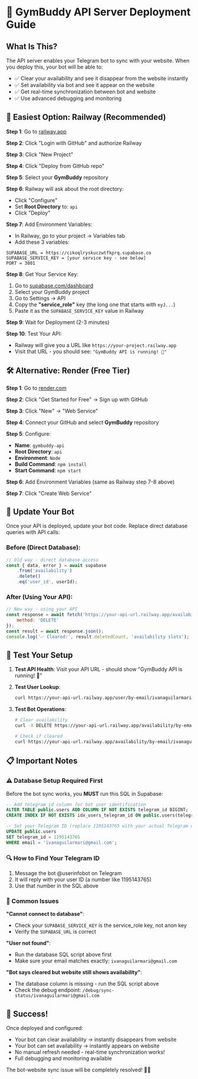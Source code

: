 # 🚀 GymBuddy API Server Deployment Guide

## What Is This?

The API server enables your Telegram bot to sync with your website. When you deploy this, your bot will be able to:
- ✅ Clear your availability and see it disappear from the website instantly
- ✅ Set availability via bot and see it appear on the website  
- ✅ Get real-time synchronization between bot and website
- ✅ Use advanced debugging and monitoring

## 🎯 Easiest Option: Railway (Recommended)

**Step 1**: Go to [railway.app](https://railway.app)

**Step 2**: Click "Login with GitHub" and authorize Railway

**Step 3**: Click "New Project" 

**Step 4**: Click "Deploy from GitHub repo"

**Step 5**: Select your **GymBuddy** repository

**Step 6**: Railway will ask about the root directory:
- Click "Configure" 
- Set **Root Directory** to: `api`
- Click "Deploy"

**Step 7**: Add Environment Variables:
- In Railway, go to your project → Variables tab
- Add these 3 variables:

```
SUPABASE_URL = https://cikoqlryskuczwtfkprq.supabase.co
SUPABASE_SERVICE_KEY = [your service key - see below]
PORT = 3001
```

**Step 8**: Get Your Service Key:
1. Go to [supabase.com/dashboard](https://supabase.com/dashboard)
2. Select your GymBuddy project  
3. Go to Settings → API
4. Copy the **"service_role"** key (the long one that starts with `eyJ...`)
5. Paste it as the `SUPABASE_SERVICE_KEY` value in Railway

**Step 9**: Wait for Deployment (2-3 minutes)

**Step 10**: Test Your API:
- Railway will give you a URL like `https://your-project.railway.app`
- Visit that URL - you should see: `"GymBuddy API is running! 💪"`

## 🛠️ Alternative: Render (Free Tier)

**Step 1**: Go to [render.com](https://render.com)

**Step 2**: Click "Get Started for Free" → Sign up with GitHub

**Step 3**: Click "New" → "Web Service" 

**Step 4**: Connect your GitHub and select **GymBuddy** repository

**Step 5**: Configure:
- **Name**: `gymbuddy-api`
- **Root Directory**: `api`  
- **Environment**: `Node`
- **Build Command**: `npm install`
- **Start Command**: `npm start`

**Step 6**: Add Environment Variables (same as Railway step 7-8 above)

**Step 7**: Click "Create Web Service"

## 🤖 Update Your Bot

Once your API is deployed, update your bot code. Replace direct database queries with API calls:

### Before (Direct Database):
```javascript
// Old way - direct database access
const { data, error } = await supabase
    .from('availability')
    .delete()
    .eq('user_id', userId);
```

### After (Using Your API):
```javascript
// New way - using your API
const response = await fetch('https://your-api-url.railway.app/availability/by-email/ivanaguilarmari@gmail.com', {
    method: 'DELETE'
});
const result = await response.json();
console.log('✅ Cleared:', result.deletedCount, 'availability slots');
```

## 🧪 Test Your Setup

1. **Test API Health**: Visit your API URL - should show "GymBuddy API is running! 💪"

2. **Test User Lookup**:
   ```bash
   curl https://your-api-url.railway.app/user/by-email/ivanaguilarmari@gmail.com
   ```

3. **Test Bot Operations**: 
   ```bash
   # Clear availability
   curl -X DELETE https://your-api-url.railway.app/availability/by-email/ivanaguilarmari@gmail.com
   
   # Check if cleared
   curl https://your-api-url.railway.app/availability/by-email/ivanaguilarmari@gmail.com
   ```

## 📋 Important Notes

### ⚠️ Database Setup Required First

Before the bot sync works, you **MUST** run this SQL in Supabase:

```sql
-- Add telegram_id column for bot user identification
ALTER TABLE public.users ADD COLUMN IF NOT EXISTS telegram_id BIGINT;
CREATE INDEX IF NOT EXISTS idx_users_telegram_id ON public.users(telegram_id);

-- Set your Telegram ID (replace 1195143765 with your actual Telegram user ID)
UPDATE public.users 
SET telegram_id = 1195143765 
WHERE email = 'ivanaguilarmari@gmail.com';
```

### 🔍 How to Find Your Telegram ID

1. Message the bot @userinfobot on Telegram
2. It will reply with your user ID (a number like 1195143765)
3. Use that number in the SQL above

### 🚨 Common Issues

**"Cannot connect to database"**:
- Check your `SUPABASE_SERVICE_KEY` is the service_role key, not anon key
- Verify the `SUPABASE_URL` is correct

**"User not found"**:
- Run the database SQL script above first
- Make sure your email matches exactly: `ivanaguilarmari@gmail.com`

**"Bot says cleared but website still shows availability"**:
- The database column is missing - run the SQL script above
- Check the debug endpoint: `/debug/sync-status/ivanaguilarmari@gmail.com`

## 🎉 Success!

Once deployed and configured:
- Your bot can clear availability → instantly disappears from website
- Your bot can set availability → instantly appears on website  
- No manual refresh needed - real-time synchronization works!
- Full debugging and monitoring available

The bot-website sync issue will be completely resolved! 🚀💪